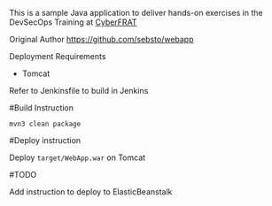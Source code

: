 This is a sample Java application to deliver hands-on exercises in the DevSecOps Training at [CyberFRAT](https://cyberfrat.com/event/devsecops/)

Original Author https://github.com/sebsto/webapp

Deployment Requirements

* Tomcat

Refer to Jenkinsfile to build in Jenkins

#Build Instruction

```
mvn3 clean package
```

#Deploy instruction

Deploy ```target/WebApp.war``` on Tomcat
 
#TODO
 
Add instruction to deploy to ElasticBeanstalk